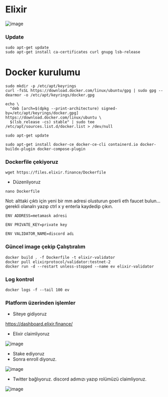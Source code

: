 # Elixir
![image](https://github.com/molla202/Elixir/assets/91562185/99389634-3672-4d63-bd45-2f45533c38b6)

### Update
```
sudo apt-get update
sudo apt-get install ca-certificates curl gnupg lsb-release
```

# Docker kurulumu
```
sudo mkdir -p /etc/apt/keyrings
curl -fsSL https://download.docker.com/linux/ubuntu/gpg | sudo gpg --dearmor -o /etc/apt/keyrings/docker.gpg
```

```
echo \
  "deb [arch=$(dpkg --print-architecture) signed-by=/etc/apt/keyrings/docker.gpg] https://download.docker.com/linux/ubuntu \
  $(lsb_release -cs) stable" | sudo tee /etc/apt/sources.list.d/docker.list > /dev/null
```
```
sudo apt-get update
```
```
sudo apt-get install docker-ce docker-ce-cli containerd.io docker-buildx-plugin docker-compose-plugin
```


### Dockerfile çekiyoruz
```
wget https://files.elixir.finance/Dockerfile
```
- Düzenliyoruz
```
nano Dockerfile
```
Not: alttaki çıktı için yeni bir mm adresi olusturun goerli eth faucet bulun... gerekli olanalrı yazıp ctrl x y enterla kaydedip çıkın.

`ENV ADDRESS=metamask adresi`

`ENV PRIVATE_KEY=private key`

`ENV VALIDATOR_NAME=discord adı`

### Güncel image çekip Çalıştıralım
```
docker build . -f Dockerfile -t elixir-validator
docker pull elixirprotocol/validator:testnet-2
docker run -d --restart unless-stopped --name ev elixir-validator
```
### Log kontrol
```
docker logs -f --tail 100 ev
```
### Platform üzerinden işlemler

- Siteye gidiyoruz
 
https://dashboard.elixir.finance/

- Elixir claimliyoruz

![image](https://github.com/molla202/Elixir/assets/91562185/e13722d8-fc45-4428-a48e-877298bc5592)

- Stake ediyoruz
- Sonra enroll diyoruz.

![image](https://github.com/molla202/Elixir/assets/91562185/baf5f2b9-d5f3-4ce4-9ff5-138a63be2569)

- Twitter bağlıyoruz. discord adımızı yazıp rolümüzü claimliyoruz.

![image](https://github.com/molla202/Elixir/assets/91562185/53cdc0e9-830d-451e-b223-9661281bcc6b)





